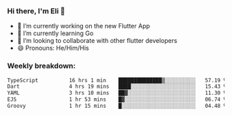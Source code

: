 ### Hi there, I'm Eli 👋
- 🔭 I’m currently working on the new Flutter App
- 🌱 I’m currently learning Go
- 🦄 I’m looking to collaborate with other flutter developers
- 😄 Pronouns: He/Him/His

### Weekly breakdown:
<!--START_SECTION:waka-->

```txt
TypeScript          16 hrs 1 min    ██████████████▒░░░░░░░░░░   57.19 %
Dart                4 hrs 19 mins   ████░░░░░░░░░░░░░░░░░░░░░   15.43 %
YAML                3 hrs 10 mins   ██▓░░░░░░░░░░░░░░░░░░░░░░   11.30 %
EJS                 1 hr 53 mins    █▓░░░░░░░░░░░░░░░░░░░░░░░   06.74 %
Groovy              1 hr 15 mins    █░░░░░░░░░░░░░░░░░░░░░░░░   04.48 %
```

<!--END_SECTION:waka-->
